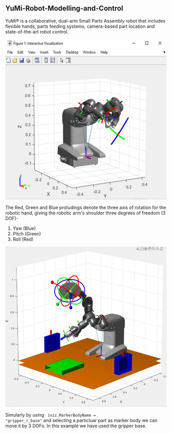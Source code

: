 ## YuMi-Robot-Modelling-and-Control

YuMi® is a collaborative, dual-arm Small Parts Assembly robot that 
includes flexible hands, parts feeding systems, camera-based part location and state-of-the-art robot control.

<img src="https://github.com/souvik0306/YuMi-Robot-Modelling-and-Control/blob/master/YuMi_Robot_First_Look.jpg" width="650" height="500">

The Red, Green and Blue protudings denote the three axis of rotation for the robotic hand, giving the robotic arm's shoulder three degrees of freedom (3 DOF)- 
1. Yaw (Blue)
2. Pitch (Green)
3. Roll (Red)

<img src="https://github.com/souvik0306/YuMi-Robot-Modelling-and-Control/blob/master/Yumi_Enlarged.jpg" width="650" height="500">

Simularly by using  <code> iviz.MarkerBodyName = "gripper_r_base"</code> and selecting a particluar part as marker body we can move it by 3 DOFs. 
In this example we have used the gripper base. 
